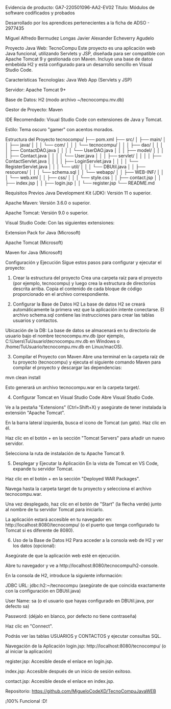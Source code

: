 Evidencia de producto: GA7-220501096-AA2-EV02 Título: Módulos de software codificados y probados

Desarrollado por los aprendices pertenecientes a la ficha de ADSO - 2977435

Miguel Alfredo Bermudez Longas
Javier Alexander Echeverry Agudelo

Proyecto Java Web: TecnoCompu
Este proyecto es una aplicación web Java funcional, utilizando Servlets y JSP, diseñada para ser compatible con Apache Tomcat 9 y gestionada con Maven. Incluye una base de datos embebida H2 y está configurado para un desarrollo sencillo en Visual Studio Code.

Características
Tecnologías: Java Web App (Servlets y JSP)

Servidor: Apache Tomcat 9+

Base de Datos: H2 (modo archivo ~/tecnocompu.mv.db)

Gestor de Proyecto: Maven

IDE Recomendado: Visual Studio Code con extensiones de Java y Tomcat.

Estilo: Tema oscuro "gamer" con acentos morados.

Estructura del Proyecto
tecnocompu/
├── pom.xml
├── src/
│   ├── main/
│   │   ├── java/
│   │   │   └── com/
│   │   │       └── tecnocompu/
│   │   │           ├── dao/
│   │   │           │   ├── ContactDAO.java
│   │   │           │   └── UserDAO.java
│   │   │           ├── model/
│   │   │           │   ├── Contact.java
│   │   │           │   └── User.java
│   │   │           ├── servlet/
│   │   │           │   ├── ContactServlet.java
│   │   │           │   ├── LoginServlet.java
│   │   │           │   └── RegisterServlet.java
│   │   │           └── util/
│   │   │               └── DBUtil.java
│   │   ├── resources/
│   │   │   └── schema.sql
│   │   └── webapp/
│   │       ├── WEB-INF/
│   │       │   └── web.xml
│   │       ├── css/
│   │       │   └── style.css
│   │       ├── contact.jsp
│   │       ├── index.jsp
│   │       ├── login.jsp
│   │       └── register.jsp
└── README.md

Requisitos Previos
Java Development Kit (JDK): Versión 11 o superior.

Apache Maven: Versión 3.6.0 o superior.

Apache Tomcat: Versión 9.0 o superior.

Visual Studio Code: Con las siguientes extensiones:

Extension Pack for Java (Microsoft)

Apache Tomcat (Microsoft)

Maven for Java (Microsoft)

Configuración y Ejecución
Sigue estos pasos para configurar y ejecutar el proyecto:

1. Crear la estructura del proyecto
Crea una carpeta raíz para el proyecto (por ejemplo, tecnocompu) y luego crea la estructura de directorios descrita arriba. Copia el contenido de cada bloque de código proporcionado en el archivo correspondiente.

2. Configurar la Base de Datos H2
La base de datos H2 se creará automáticamente la primera vez que la aplicación intente conectarse. El archivo schema.sql contiene las instrucciones para crear las tablas usuarios y contactos.

Ubicación de la DB: La base de datos se almacenará en tu directorio de usuario bajo el nombre tecnocompu.mv.db (por ejemplo, C:\Users\TuUsuario\tecnocompu.mv.db en Windows o /home/TuUsuario/tecnocompu.mv.db en Linux/macOS).

3. Compilar el Proyecto con Maven
Abre una terminal en la carpeta raíz de tu proyecto (tecnocompu) y ejecuta el siguiente comando Maven para compilar el proyecto y descargar las dependencias:

mvn clean install

Esto generará un archivo tecnocompu.war en la carpeta target/.

4. Configurar Tomcat en Visual Studio Code
Abre Visual Studio Code.

Ve a la pestaña "Extensions" (Ctrl+Shift+X) y asegúrate de tener instalada la extensión "Apache Tomcat".

En la barra lateral izquierda, busca el icono de Tomcat (un gato). Haz clic en él.

Haz clic en el botón + en la sección "Tomcat Servers" para añadir un nuevo servidor.

Selecciona la ruta de instalación de tu Apache Tomcat 9.

5. Desplegar y Ejecutar la Aplicación
En la vista de Tomcat en VS Code, expande tu servidor Tomcat.

Haz clic en el botón + en la sección "Deployed WAR Packages".

Navega hasta la carpeta target de tu proyecto y selecciona el archivo tecnocompu.war.

Una vez desplegado, haz clic en el botón de "Start" (la flecha verde) junto al nombre de tu servidor Tomcat para iniciarlo.

La aplicación estará accesible en tu navegador en: http://localhost:8080/tecnocompu/ (o el puerto que tenga configurado tu Tomcat si es diferente de 8080).

6. Uso de la Base de Datos H2
Para acceder a la consola web de H2 y ver los datos (opcional):

Asegúrate de que la aplicación web esté en ejecución.

Abre tu navegador y ve a http://localhost:8080/tecnocompu/h2-console.

En la consola de H2, introduce la siguiente información:

JDBC URL: jdbc:h2:~/tecnocompu (asegúrate de que coincida exactamente con la configuración en DBUtil.java)

User Name: sa (o el usuario que hayas configurado en DBUtil.java, por defecto sa)

Password: (déjalo en blanco, por defecto no tiene contraseña)

Haz clic en "Connect".

Podrás ver las tablas USUARIOS y CONTACTOS y ejecutar consultas SQL.

Navegación de la Aplicación
login.jsp: http://localhost:8080/tecnocompu/ (o al iniciar la aplicación)

register.jsp: Accesible desde el enlace en login.jsp.

index.jsp: Accesible después de un inicio de sesión exitoso.

contact.jsp: Accesible desde el enlace en index.jsp.

Repositorio: https://github.com/MigueloCodeXD/TecnoCompuJavaWEB

¡100% Funcional :D!